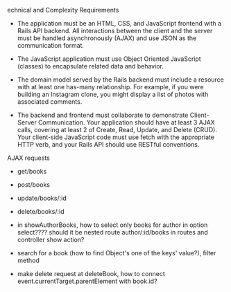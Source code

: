 echnical and Complexity Requirements

- The application must be an HTML, CSS, and JavaScript frontend with a Rails API backend. All interactions between the client and the server must be handled asynchronously (AJAX) and use JSON as the communication format.

- The JavaScript application must use Object Oriented JavaScript (classes) to encapsulate related data and behavior.

- The domain model served by the Rails backend must include a resource with at least one has-many relationship. For example, if you were building an Instagram clone, you might display a list of photos with associated comments.

- The backend and frontend must collaborate to demonstrate Client-Server Communication. Your application should have at least 3 AJAX calls, covering at least 2 of Create, Read, Update, and Delete (CRUD). Your client-side JavaScript code must use fetch with the appropriate HTTP verb, and your Rails API should use RESTful conventions.

AJAX requests
- get/books
- post/books
- update/books/:id
- delete/books/:id

- in showAuthorBooks, how to select only books for author in option select???? should it be nested route author/:id/books in routes and controller show action?
- search for a book (how to find Object's one of the keys' value?), filter method
- make delete request at deleteBook, how to connect event.currentTarget.parentElement with book.id?
